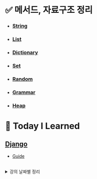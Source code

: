 # ✅ 메서드, 자료구조 정리

- ### [String](KDT/kdt_week2/string.md)
- ### [List](KDT/kdt_week2/list.md)
- ### [Dictionary](KDT/kdt_week2/dictionary.md)
- ### [Set](KDT/kdt_week5/set.md)
- ### [Random](KDT/kdt_week2/import_random.md)
- ### [Grammar](KDT/kdt_week3/grammar1.14.md)
- ### [Heap](KDT/kdt_week5/heap.md)

# 💭 Today I Learned

## [Django](Django)
- [Guide](Django/django_guide.md)

<br/>

<details>
<summary>강의 날짜별 정리</summary>

|week 13|week 14|
|--|--|
|**🔥 Day85 (3.20)**|**🔥 Day92 (3.27)**|
|[Django3.20/Setting](KDT/kdt_week13/django3.20.md)|[]()|
|**🔥 Day86 (3.21)**|**🔥 Day93 (3.28)**|
|[Django3.21/Design_Pattern](KDT/kdt_week13/django3.21.md)|[]()|
|**🔥 Day87 (3.22)**|**🔥 Day94 (3.29)**|
|[]()|[]()|
|**🔥 Day88 (3.23)**|**🔥 Day95 (3.30)**|
|[]()|[]()|
|**🔥 Day89 (3.24)**|**🔥 Day96 (3.31)**|
|[]()|[]()|
|**☁ Day90 (3.25) / Weekend**|**☁ Day97 (4.1) / Weekend**|
|[]()|[]()|
|**☁ Day91 (3.26) / Weekend**|**☁ Day98 (4.2) / Weekend**|
|[]()|[]()|

<br/>

|week 11|week 12|
|--|--|
|**🔥 Day71 (3.6)**|**🔥 Day78 (3.13)**|
|[HTML/CSS3.6/Bootstrap](KDT/kdt_week11/html3.6.md) <br/> [HTML_Practice3.6.1](KDT/kdt_week11/html_practice3.6/html_practice3.6.2.html) <br/> [HTML_Practice3.6.2](KDT/kdt_week11/html_practice3.6/html_practice3.6.3.html)|[JavaScript3.13/DOM](KDT/kdt_week12/html3.13.md) <br/> [JS_Practice3.13.1](KDT/kdt_week12/html_practice3.13/js3.13.1.html) <br/> [JS_Practice3.13.2](KDT/kdt_week12/html_practice3.13/js3.13.2.html)|
|**🔥 Day72 (3.7)**|**🔥 Day79 (3.14)**|
|[HTML/CSS3.7/Grid](KDT/kdt_week11/html3.7.md) <br/> [NETFLIX_CloneCoding_Bootstrap](KDT/kdt_week11/html_practice3.7/netflix_clonecoding/netflix.html)|[JavaScript3.14/Grammar](KDT/kdt_week12/js3.14.md) <br/> [JS_Practice3.14](KDT/kdt_week12/js_practice3.14/js3.14.3.html)|
|**🔥 Day73 (3.8)**|**🔥 Day80 (3.15)**|
|[HTML/CSS3.8/ResponsiveWeb](KDT/kdt_week11/html3.8.md) <br/> [HTML_Practice3.8](KDT/kdt_week11/html_practice3.8/html_practice3.8.2.html)|[JavaScript3.15/Function](KDT/kdt_week12/js3.15.md) <br/> [JS_Practice3.15.1](KDT/kdt_week12/js_practice3.15/js3.15.1.html) <br/> [JS_Practice3.15.2](KDT/kdt_week12/js_practice3.15/js3.15.2.html)|
|**🔥 Day74 (3.9)**|**🔥 Day81 (3.16)**|
|[MYBOX_CloneCoding](KDT/kdt_week11/3.9/pj3.9.1.html)|[JavaScript3.16/Event](KDT/kdt_week12/js3.16.md) <br/> [JS_Practice3.16.1](KDT/kdt_week12/js_practice3.16/js3.16.1.html) <br/> [JS_Practice3.16.2](KDT/kdt_week12/js_practice3.16/js3.16.2.html) <br/> [JS_Practice3.16.3](KDT/kdt_week12/js_practice3.16/js3.16.3.html)|
|**🔥 Day75 (3.10)**|**🔥 Day82 (3.17)**|
|[Airbnb_CloneCoding](KDT/kdt_week11/3.10/pj3.10.html)|[Lotto_CloneCoding](KDT/kdt_week12/web_lotto/lotto_clone.html)|
|**☁ Day76 (3.11) / Weekend**|**☁ Day83 (3.18) / Weekend**|
|[Bootstrap](KDT/kdt_week11/bootstrap.html) <br/> [Carousel](KDT/kdt_week11/carousel.html)|[Resposnsive](KDT/kdt_week11/responsive.html)|
|**☁ Day77 (3.12) / Weekend**|**☁ Day84 (3.19) / Weekend**|
|[Image](KDT/kdt_week11/image.html)|[Insta_CloneCoding](CloneCoding/insta/insta.html)|

|week 9|week 10|
|--|--|
|**🔥 Day57 (2.20)**|**🔥 Day64 (2.27)**|
|[Database2.20/Trigger](KDT/kdt_week9/database2.20.md)|[HTML/CSS2.27/Position](KDT/kdt_week10/html2.27.md) <br/> [HTML/CSS_Practice2.27](KDT/kdt_week10/html_practice2.27/html_practice2.27.3.html)|
|**🔥 Day58 (2.21)**|**🔥 Day65 (2.28)**|
|[Database2.21/ERD](KDT/kdt_week9/database2.21.md)|[HTML/CSS2.28/Flex](KDT/kdt_week10/html2.28.md) <br/> [HTML/CSS_Practice2.28](KDT/kdt_week10/html_practice2.28/html_practice2.28.4.html)|
|**🔥 Day59 (2.22)**|**🔥 Day66 (3.1)**|
|[HTML/CSS2.22](KDT/kdt_week9/html2.22.md) <br/> [HTML/CSS_Practice2.22](KDT/kdt_week9/html_practice2.22.2.html)|[Python_SpeedUp](KDT/kdt_week10/python_speedup.md)|
|**🔥 Day60 (2.23)**|**🔥 Day67 (3.2)**|
|[HTML/CSS2.23/Box](KDT/kdt_week9/html2.23.md) <br/> [HTML/CSS_Practice2.23](KDT/kdt_week9/html_practice2.23.html)|[HTML/CSS3.2/Semantics](KDT/kdt_week10/html3.2.md) <br/> [HTML/CSS_Practice3.2](KDT/kdt_week10/html_practice3.2/html_practice3.2.3.html)|
|**🔥 Day61 (2.24)**|**🔥 Day68 (3.3)**|
|[HTML/CSS_Profile_Practice](KDT/kdt_week9/pj2.24.2.html)|[WIKI_CloneCoding](KDT/kdt_week10/3.3/pj3.3.1.html) <br/> [NETFLIX_CloneCoding](KDT/kdt_week10/3.3/pj3.3.3.html)|
|**☁ Day62 (2.25) / Weekend**|**☁ Day69 (3.4) / Weekend**|
|[Mlp_Algorithm23](KDT/mlp/mlp_algorithm23.md)|[Mlp_Algorithm14](KDT/mlp/mlp_algorithm14.md)|
|**☁ Day63 (2.26) / Weekend**|**☁ Day70 (3.5) / Weekend**|
|[Mlp_Algorithm25](KDT/mlp/mlp_algorithm25.md)|[Mlp_Algorithm15](KDT/mlp/mlp_algorithm15.md)|

<br/>

|week 7|week 8|
|--|--|
|**🔥 Day43 (2.6)**|**🔥 Day50 (2.13)**|
|[Algorithm2.6/DFS](KDT/kdt_week7/algorithm2.6.md) <br/> [Baekjoon2.6](KDT/kdt_week7/boj2.6.py)|[Database2.13/DQL](KDT/kdt_week8/database2.13.md) <br/> [SQL_Practice2.13](KDT/kdt_week8/sqlpractice2.13.sql)|
|**🔥 Day44 (2.7)**|**🔥 Day51 (2.14)**|
|[Algorithm2.7/Implementation](KDT/kdt_week7/algorithm2.7.md) <br/> [Baekjoon2.7](KDT/kdt_week7/boj2.7.py)|[Database2.14/DDL,DML](KDT/kdt_week8/database2.14.md) <br/> [SQL_Practice2.14.1](KDT/kdt_week8/sqlpractice2.14.sql) <br/> [SQL_Practice2.14.2](KDT/kdt_week8/sqlpractice2.14.2.sql)|
|**🔥 Day45 (2.8)**|**🔥 Day52 (2.15)**|
|[Database2.8/RDBMS](KDT/kdt_week7/database2.8.md) <br/> [MySQL_Guide](KDT/kdt_week7/MySQLguide.md)|[Database2.15/Join](KDT/kdt_week8/database2.15.md) <br/> [SQL_Practice2.15](KDT/kdt_week8/sqlpractice2.15.sql)|
|**🔥 Day46 (2.9)**|**🔥 Day53 (2.16)**|
|[Database2.9/SQL](KDT/kdt_week7/database2.9.md) <br/> [SQL_Practice2.9](KDT/kdt_week7/sqlpractice2.9.sql)|[Database2.16/Subquery](KDT/kdt_week8/database2.16.md) <br/> [SQL_Practice2.16](KDT/kdt_week8/sqlpractice2.16.sql)|
|**🔥 Day47 (2.10)**|**🔥 Day54 (2.17)**|
|[Mlp_Algorithm21](KDT/mlp/mlp_algorithm21.md) <br/>[Sweatest2.10](KDT/kdt_week7/sweatest2.10.py)|[Mlp_Algorithm20](KDT/mlp/mlp_algorithm20.md)|
|**☁ Day48 (2.11) / Weekend**|**☁ Day55 (2.18) / Weekend**|
|[Mlp_Algorithm17](KDT/mlp/mlp_algorithm17.md)|[Mlp_Algorithm13](KDT/mlp/mlp_algorithm13.md)|
|**☁ Day49 (2.12) / Weekend**|**☁ Day56 (2.19) / Weekend**|
|[Mlp_Algorithm18](KDT/mlp/mlp_algorithm18.md) <br/> [Mlp_Algorithm24](KDT/mlp/mlp_algorithm24.md)|[Mlp_Algorithm19](KDT/mlp/mlp_algorithm19.md)|

<br/>

|week 5|week 6|
|--|--|
|**☁ Day29 (1.23) / Holidays**|**🔥 Day36 (1.30)**|
|[Collections1.23](KDT/kdt_week5/collections.md)|[Algorithm1.30/2DimensionalArray](KDT/kdt_week6/algorithm1.30.md) <br/> [Baekjoon1.30](KDT/kdt_week6/boj1.30.py)|
|**☁ Day30 (1.24) / Holidays**|**🔥 Day37 (1.31)**|
|[Mlp_Algorithm1~4](KDT/mlp/mlp_algorithm1~4.md)|[Mlp_Algorithm8~9](KDT/mlp/mlp_algorithm8~9.md) <br/> [Baekjoon1.31](KDT/kdt_week6/boj1.31.py)|
|**☁ Day31 (1.25) / Holidays**|**🔥 Day38 (2.1)**|
|[Stack,Queue,Deque1.25](KDT/kdt_week5/queue.md)|[Algorithm2.1/ExhaustiveSearch](KDT/kdt_week6/algorithm2.1.md) <br/> [Baekjoon2.1](KDT/kdt_week6/boj2.1.py)|
|**🔥 Day32 (1.26)**|**🔥 Day39 (2.2)**|
|[Algorithm1.26/Stack,Queue](KDT/kdt_week5/algorithm1.26.md) <br/> [Baekjoon1.26](KDT/kdt_week5/boj1.26.py)|[Algorithm2.2/Graph](KDT/kdt_week6/algorithm2.2.md) <br/> [Baekjoon2.2](KDT/kdt_week6/boj2.2.py)|
|**🔥 Day33 (1.27)**|**🔥 Day40 (2.3)**|
|[Algorithm1.27/Heap,Set](KDT/kdt_week5/algorithm1.27.md) <br/> [Baekjoon1.27](KDT/kdt_week5/boj1.27.py)|[Sweatest2.3](KDT/kdt_week6/swea2.3.py)|
|**☁ Day34 (1.28) / Weekend**|**☁ Day41 (2.4) / Weekend**|
|[Set](KDT/kdt_week5/set.md) <br/> [Heap](KDT/kdt_week5/heap.md)|[Mlp_Algorithm10](KDT/mlp/mlp_algorithm10.md)|
|**☁ Day35 (1.29) / Weekend**|**☁ Day42 (2.5) / Weekend**|
|[Mlp_Algorithm5~7](KDT/mlp/mlp_algorithm5~7.md)|[Mlp_Algorithm11~12](KDT/mlp/mlp_algorithm11~12.md)|

<br/>

|week 3|week 4|
|--|--|
|**🔥 Day15 (1.9)**|**🔥 Day22 (1.16)**|
|[Python1.9/메서드](KDT/kdt_week3/python_1.9.md) <br/> [Python_Practice1.9.1](KDT/kdt_week3/practice1.9.1.py) <br/> [Python_Practice1.9.2](KDT/kdt_week3/practice1.9.2.py)|[Algorithm1.16/Coding Test](KDT/kdt_week4/algorithm1.16.md)　　 <br/> [Practice1.16.1](KDT/kdt_week4/practice1.16.1.py) <br/> [Baekjoon1.16](KDT/kdt_week4/boj1.16.py)|
|**🔥 Day16 (1.10)**|**🔥 Day23 (1.17)**|
|[Python1.10/함수](KDT/kdt_week3/python_1.10.md) <br/> [Python_Practice1.10.1](KDT/kdt_week3/practice1.10.1.py) <br/> [Python_swea1.10](KDT/kdt_week3/swea1.10.py)|[Algorithm1.17/Time Complexity](KDT/kdt_week4/algorithm1.17.md) <br/> [Practice1.17.1](KDT/kdt_week4/practice1.17.1.py) <br/> [Baekjoon1.17](KDT/kdt_week4/boj1.17.py)|
|**🔥 Day17 (1.11)**|**🔥 Day24 (1.18)**|
|[Python1.11/클래스](KDT/kdt_week3/python_1.11.md) <br/> [Python_Practice1.11.1](KDT/kdt_week3/practice1.11.1.py) <br/> [Python_swea1.11](KDT/kdt_week3/swea1.11.py)|[Algorithm1.18/String](KDT/kdt_week4/algorithm1.18.md) <br/> [Practice1.18.1](KDT/kdt_week4/practice1.18.1.py) <br/> [Baekjoon1.18](KDT/kdt_week4/boj1.18.py)|
|**🔥 Day18 (1.12)**|**🔥 Day25 (1.19)**|
|[Python1.12/클래스2](KDT/kdt_week3/python_1.12.md) <br/> [Python_Practice1.12.1](KDT/kdt_week3/practice1.12.1.py) <br/> [Python_sweatest1.12](KDT/kdt_week3/pythontest1.12.py)|[Algorithm1.19/Dictionary](KDT/kdt_week4/algorithm1.19.md) <br/> [Baekjoon1.19](KDT/kdt_week4/boj1.19.py)|
|**🔥 Day19 (1.13)**|**🔥 Day26 (1.20)**|
|[Python1.13/API](KDT/kdt_week3/python_1.13.md) <br/> [API Project 2](https://github.com/Code-Sloth/PJT-02)|[Swea1.20](KDT/kdt_week4/swea1.20.py)|
|**☁ Day20 (1.14) / Weekend**|**☁ Day27 (1.21) / Weekend**|
|[Additional Grammar & dotenv](KDT/kdt_week3/grammar1.14.md)|[Algorithm](KDT/kdt_week4/algorithm.md)|
|**☁ Day21 (1.15) / Weekend**|**☁ Day28 (1.22) / Weekend**|
|[Code_Review](https://github.com/Code-Sloth/TIL/tree/master/baek/codereview)|[Codingtest](KDT/kdt_week4/codingtest.md)|

<br/>

|week 1|week 2|
|--|--|
|**🔥 Day1 (12.26)**|**🔥 Day8 (1.2)**|**🔥 Day15 (1.9)**|
|- OT ✅|[Python1.2파이썬 기초](KDT/kdt_week2/python_practice/python_1.2.md) <br/> [Python_Practice1.2.1](KDT/kdt_week2/python_practice/practice1.2.1.py) <br/> [Python_Practice1.2.2](KDT/kdt_week2/python_practice/practice1.2.2.py) <br/> [Create_Repository_BAEKJOONHub](https://github.com/Code-Sloth/BAEKJOONHub)|
|**🔥 Day2 (12.27)**|**🔥 Day9 (1.3)**|
|[Markdown](KDT/kdt_week1/markdown.md) <br/> [CLI & GIT](KDT/kdt_week1/CLI.md)|[Python1.3/제어문 반복문](KDT/kdt_week2/python_practice/practice1.3.md) <br/> [Python_Practice1.3.1](KDT/kdt_week2/python_practice/practice1.3.1.py) <br/> [Python_Practice1.3.2](KDT/kdt_week2/python_practice/practice1.3.2.py)|
|**🔥 Day3 (12.28)**|**🔥 Day10 (1.4)**|
|[Github](KDT/kdt_week1/github.md)|[Python1.4/함수](KDT/kdt_week2/python_practice/python_1.4.md) <br/> [Python_Practice1.4.1](KDT/kdt_week2/python_practice/practice1.4.1.py) <br/> [Python_Practice1.4.2](KDT/kdt_week2/python_practice/practice1.4.2.py)|
|**🔥 Day4 (12.29)**|**🔥 Day11 (1.5)**|
|[Branch](KDT/kdt_week1/branch.md)|[Python1.5/딕셔너리 모듈](KDT/kdt_week2/python_practice/python_1.5.md) <br/> [Python_Practice1.5.1](KDT/kdt_week2/python_practice/practice1.5.1.py) <br/> [Python_Practice1.5.2](KDT/kdt_week2/python_practice/practice1.5.2.py)|
|**🔥 Day5 (12.30)**|**🔥 Day12 (1.6)**|
|[Employment](KDT/kdt_week1/employment_lecture.md) <br/> [Employment_Practice](KDT/kdt_week1/employment.md)|[python1.6/Json](KDT/kdt_week2/python_practice/python_1.6.md) <br/> [json Project 01](https://github.com/Code-Sloth/KDT-PJT1)|
|**☁ Day6 (12.31) / Weekend**|**☁ Day13 (1.7) / Weekend**|
|[Year_Plan](KDT/plan/yearplan.md) <br/> [Python_Lecture 0~1hour](KDT/python_lecture/python1.py) <br/> [Python_Lecture 1~2hour](KDT/python_lecture/python2.py)|[list](KDT/kdt_week2/list.md) <br/> [dictionary](KDT/kdt_week2/dictionary.md) <br/> [random](KDT/kdt_week2/import_random.md)|
|**☁ Day7 (23.1.1) / Weekend**|**☁ Day14 (1.8) / Weekend**|
|[Python_Lecture 2~3hour](KDT/python_lecture/python3.py)|[String](KDT/kdt_week2/string.md)|
</details>